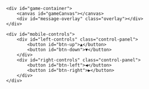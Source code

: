 <!DOCTYPE html>
<html lang="ja">
<head>
  <meta charset="UTF-8">
<meta name="description" content="ゾンビ迷宮脱出ゲーム無料PCスマホ対応ブラウザゲームで完全無課金">
        <meta name="keywords" content="ゾンビ,ゲーム,PC,無料,ブラウザゲーム">
  <meta name="viewport" content="width=device-width, initial-scale=1.0, user-scalable=no">
  <title>ゾンビ迷宮脱出ゲーム 無料PCスマホ対応ブラウザゲーム</title>
  <link rel="stylesheet" href="/css/yzombie.css">
</head>
<body>

    <div id="game-container">
        <canvas id="gameCanvas"></canvas>
        <div id="message-overlay" class="overlay"></div>
    </div>

    <div id="mobile-controls">
        <div id="left-controls" class="control-panel">
            <button id="btn-up">▲</button>
            <button id="btn-down">▼</button>
        </div>
        <div id="right-controls" class="control-panel">
            <button id="btn-left">◀</button>
            <button id="btn-right">▶</button>
        </div>
    </div>

  <script src="/js/yzombie.js"></script>

</body>
</html>
